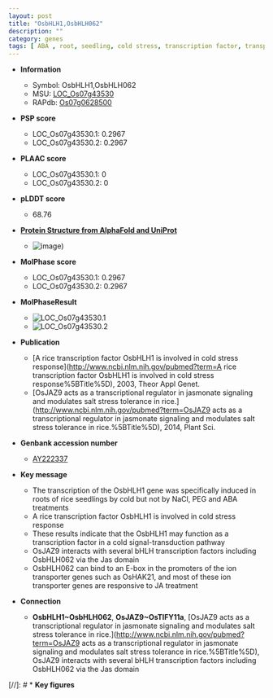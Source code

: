 ```yaml
---
layout: post
title: "OsbHLH1,OsbHLH062"
description: ""
category: genes
tags: [ ABA , root, seedling, cold stress, transcription factor, transporter,  ja , JA]
---
```


* **Information**  
    + Symbol: OsbHLH1,OsbHLH062  
    + MSU: [LOC_Os07g43530](http://rice.plantbiology.msu.edu/cgi-bin/ORF_infopage.cgi?orf=LOC_Os07g43530)  
    + RAPdb: [Os07g0628500](http://rapdb.dna.affrc.go.jp/viewer/gbrowse_details/irgsp1?name=Os07g0628500)  

* **PSP score**  
    + LOC_Os07g43530.1: 0.2967 
    + LOC_Os07g43530.2: 0.2967 

* **PLAAC score**  
    + LOC_Os07g43530.1: 0 
    + LOC_Os07g43530.2: 0 

* **pLDDT score**
    + 68.76

* **[Protein Structure from AlphaFold and UniProt](https://www.uniprot.org/uniprotkb/Q69V10/entry#structure)**
    + ![image](https://ricepsp.github.io/images/Q6/AF-Q69V10-F1.png))

* **MolPhase score**
    + LOC_Os07g43530.1: 0.2967
    + LOC_Os07g43530.2: 0.2967

* **MolPhaseResult**
    + ![LOC_Os07g43530.1](https://ricepsp.github.io/pictures/LOC_Os07g/LOC_Os07g43530.1.png)
    + ![LOC_Os07g43530.2](https://ricepsp.github.io/pictures/LOC_Os07g/LOC_Os07g43530.2.png)

* **Publication**  
    + [A rice transcription factor OsbHLH1 is involved in cold stress response](http://www.ncbi.nlm.nih.gov/pubmed?term=A rice transcription factor OsbHLH1 is involved in cold stress response%5BTitle%5D), 2003, Theor Appl Genet.
    + [OsJAZ9 acts as a transcriptional regulator in jasmonate signaling and modulates salt stress tolerance in rice.](http://www.ncbi.nlm.nih.gov/pubmed?term=OsJAZ9 acts as a transcriptional regulator in jasmonate signaling and modulates salt stress tolerance in rice.%5BTitle%5D), 2014, Plant Sci.

* **Genbank accession number**  
    + [AY222337](http://www.ncbi.nlm.nih.gov/nuccore/AY222337)

* **Key message**  
    + The transcription of the OsbHLH1 gene was specifically induced in roots of rice seedlings by cold but not by NaCl, PEG and ABA treatments
    + A rice transcription factor OsbHLH1 is involved in cold stress response
    + These results indicate that the OsbHLH1 may function as a transcription factor in a cold signal-transduction pathway
    + OsJAZ9 interacts with several bHLH transcription factors including OsbHLH062 via the Jas domain
    + OsbHLH062 can bind to an E-box in the promoters of the ion transporter genes such as OsHAK21, and most of these ion transporter genes are responsive to JA treatment

* **Connection**  
    + __OsbHLH1~OsbHLH062__, __OsJAZ9~OsTIFY11a__, [OsJAZ9 acts as a transcriptional regulator in jasmonate signaling and modulates salt stress tolerance in rice.](http://www.ncbi.nlm.nih.gov/pubmed?term=OsJAZ9 acts as a transcriptional regulator in jasmonate signaling and modulates salt stress tolerance in rice.%5BTitle%5D), OsJAZ9 interacts with several bHLH transcription factors including OsbHLH062 via the Jas domain

[//]: # * **Key figures**  


